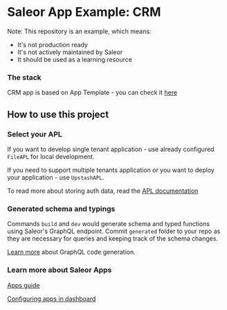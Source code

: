 # Saleor App Example: CRM

Note: This repository is an example, which means:

* It's not production ready
* It's not actively maintained by Saleor
* It should be used as a learning resource

### The stack

CRM app is based on App Template - you can check it [here](https://github.com/saleor/saleor-app-template)

## How to use this project

### Select your APL

If you want to develop single tenant application - use already configured `FileAPL` for local development.

If you need to support multiple tenants application or you want to deploy your application - use `UpstashAPL`.

To read more about storing auth data, read the [APL documentation](https://github.com/saleor/saleor-app-sdk/blob/main/docs/apl.md)


### Generated schema and typings

Commands `build` and `dev` would generate schema and typed functions using Saleor's GraphQL endpoint. Commit `generated` folder to your repo as they are necessary for queries and keeping track of the schema changes.

[Learn more](https://www.graphql-code-generator.com/) about GraphQL code generation.

### Learn more about Saleor Apps

[Apps guide](https://docs.saleor.io/docs/3.x/developer/extending/apps/key-concepts)

[Configuring apps in dashboard](https://docs.saleor.io/docs/3.x/dashboard/apps)

